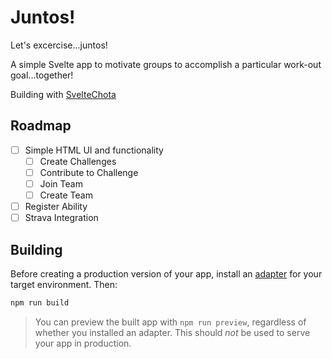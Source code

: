 # Juntos!

Let's excercise...juntos!

A simple Svelte app to motivate groups to accomplish a particular work-out goal...together!

Building with [SvelteChota](https://alexxnb.github.io/svelte-chota)

## Roadmap

- [ ] Simple HTML UI and functionality
  - [ ] Create Challenges
  - [ ] Contribute to Challenge
  - [ ] Join Team
  - [ ] Create Team
- [ ] Register Ability
- [ ] Strava Integration

## Building

Before creating a production version of your app, install an [adapter](https://kit.svelte.dev/docs#adapters) for your target environment. Then:

```bash
npm run build
```

> You can preview the built app with `npm run preview`, regardless of whether you installed an adapter. This should _not_ be used to serve your app in production.
